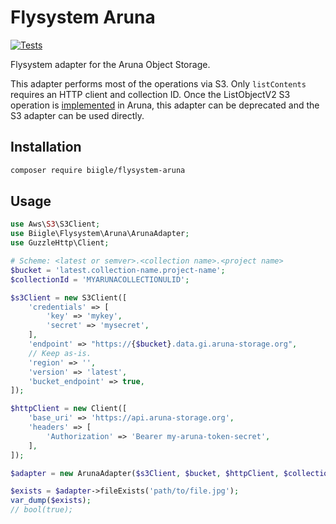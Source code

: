 # Flysystem Aruna

[![Tests](https://github.com/biigle/flysystem-aruna/actions/workflows/php.yml/badge.svg)](https://github.com/biigle/flysystem-aruna/actions/workflows/php.yml)

Flysystem adapter for the Aruna Object Storage.

This adapter performs most of the operations via S3. Only `listContents` requires an HTTP client and collection ID. Once the ListObjectV2 S3 operation is [implemented](https://github.com/ArunaStorage/DataProxy/issues/19) in Aruna, this adapter can be deprecated and the S3 adapter can be used directly.

## Installation

```bash
composer require biigle/flysystem-aruna
```
## Usage

```php
use Aws\S3\S3Client;
use Biigle\Flysystem\Aruna\ArunaAdapter;
use GuzzleHttp\Client;

# Scheme: <latest or semver>.<collection name>.<project name>
$bucket = 'latest.collection-name.project-name';
$collectionId = 'MYARUNACOLLECTIONULID';

$s3Client = new S3Client([
    'credentials' => [
        'key' => 'mykey',
        'secret' => 'mysecret',
    ],
    'endpoint' => "https://{$bucket}.data.gi.aruna-storage.org",
    // Keep as-is.
    'region' => '',
    'version' => 'latest',
    'bucket_endpoint' => true,
]);

$httpClient = new Client([
    'base_uri' => 'https://api.aruna-storage.org',
    'headers' => [
        'Authorization' => 'Bearer my-aruna-token-secret',
    ],
]);

$adapter = new ArunaAdapter($s3Client, $bucket, $httpClient, $collectionId);

$exists = $adapter->fileExists('path/to/file.jpg');
var_dump($exists);
// bool(true);
```

